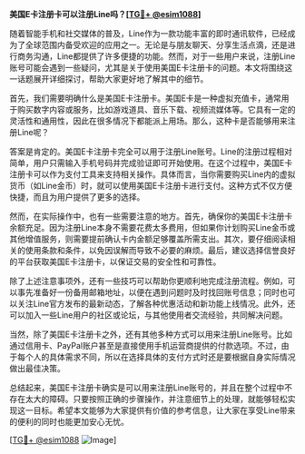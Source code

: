 **美国E卡注册卡可以注册Line吗？[[TG💪+ @esim1088](https://t.me/s/esim1088)]**

随着智能手机和社交媒体的普及，Line作为一款功能丰富的即时通讯软件，已经成为了全球范围内备受欢迎的应用之一。无论是与朋友聊天、分享生活点滴，还是进行商务沟通，Line都提供了许多便捷的功能。然而，对于一些用户来说，注册Line账号可能会遇到一些疑问，尤其是关于使用美国E卡注册卡的问题。本文将围绕这一话题展开详细探讨，帮助大家更好地了解其中的细节。

首先，我们需要明确什么是美国E卡注册卡。美国E卡是一种虚拟充值卡，通常用于购买数字内容或服务，比如游戏道具、音乐下载、视频流媒体等。它具有一定的灵活性和通用性，因此在很多情况下都能派上用场。那么，这种卡是否能够用来注册Line呢？

答案是肯定的。美国E卡注册卡完全可以用于注册Line账号。Line的注册过程相对简单，用户只需输入手机号码并完成验证即可开始使用。在这个过程中，美国E卡注册卡可以作为支付工具来支持相关操作。具体而言，当你需要购买Line内的虚拟货币（如Line金币）时，就可以使用美国E卡注册卡进行支付。这种方式不仅方便快捷，而且为用户提供了更多的选择。

然而，在实际操作中，也有一些需要注意的地方。首先，确保你的美国E卡注册卡余额充足。因为注册Line本身不需要花费太多费用，但如果你计划购买Line金币或其他增值服务，则需要提前确认卡内金额足够覆盖所需支出。其次，要仔细阅读相关的使用条款和条件，以免因误解而导致不必要的麻烦。最后，建议选择信誉良好的平台获取美国E卡注册卡，以保证交易的安全性和可靠性。

除了上述注意事项外，还有一些技巧可以帮助你更顺利地完成注册流程。例如，可以事先准备好一份备用邮箱地址，以便在遇到问题时及时找回账号信息；同时也可以关注Line官方发布的最新动态，了解各种优惠活动和新功能上线情况。此外，还可以加入一些Line用户的社区或论坛，与其他使用者交流经验，共同解决问题。

当然，除了美国E卡注册卡之外，还有其他多种方式可以用来注册Line账号。比如通过信用卡、PayPal账户甚至是直接使用手机运营商提供的付款选项。不过，由于每个人的具体需求不同，所以在选择具体的支付方式时还是要根据自身实际情况做出最佳决策。

总结起来，美国E卡注册卡确实是可以用来注册Line账号的，并且在整个过程中不存在太大的障碍。只要按照正确的步骤操作，并注意细节上的处理，就能够轻松实现这一目标。希望本文能够为大家提供有价值的参考信息，让大家在享受Line带来的便利的同时也能更加安心无忧。

[[TG💪+ @esim1088](https://t.me/s/esim1088) ![Image](https://i.postimg.cc/4NQfJmqS/Snipaste-2025-05-13-00-14-12.png)]